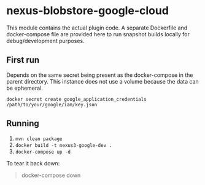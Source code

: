 <!--

    Sonatype Nexus (TM) Open Source Version
    Copyright (c) 2017-present Sonatype, Inc.
    All rights reserved. Includes the third-party code listed at http://links.sonatype.com/products/nexus/oss/attributions.

    This program and the accompanying materials are made available under the terms of the Eclipse Public License Version 1.0,
    which accompanies this distribution and is available at http://www.eclipse.org/legal/epl-v10.html.

    Sonatype Nexus (TM) Professional Version is available from Sonatype, Inc. "Sonatype" and "Sonatype Nexus" are trademarks
    of Sonatype, Inc. Apache Maven is a trademark of the Apache Software Foundation. M2eclipse is a trademark of the
    Eclipse Foundation. All other trademarks are the property of their respective owners.

-->

# nexus-blobstore-google-cloud 

This module contains the actual plugin code. A separate Dockerfile and docker-compose file are provided here
to run snapshot builds locally for debug/development purposes.

## First run

Depends on the same secret being present as the docker-compose in the parent directory.
This instance does not use a volume because the data can be ephemeral.

`docker secret create google_application_credentials /path/to/your/google/iam/key.json`

## Running

1. `mvn clean package`
2. `docker build -t nexus3-google-dev .`
3. `docker-compose up -d`

To tear it back down:

> docker-compose down
